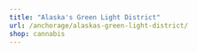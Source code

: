 ```yaml
---
title: "Alaska's Green Light District"
url: /anchorage/alaskas-green-light-district/
shop: cannabis
---
```


